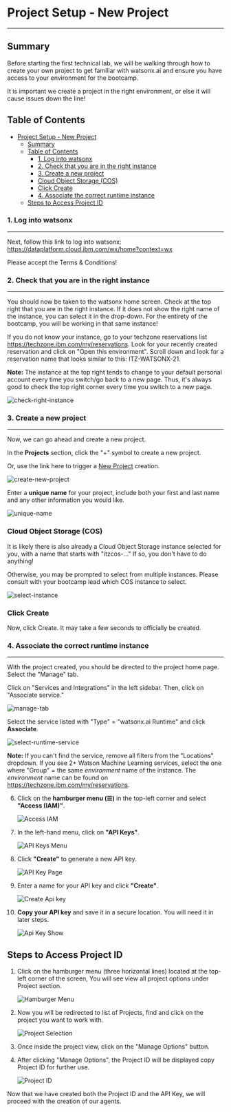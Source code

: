 # Project Setup - New Project
---
## Summary
Before starting the first technical lab, we will be walking through how to create your own project to get familiar with watsonx.ai and ensure you have access to your environment for the bootcamp. 

It is important we create a project in the right environment, or else it will cause issues down the line!

## Table of Contents

- [Project Setup - New Project](#project-setup---new-project)
  - [Summary](#summary)
  - [Table of Contents](#table-of-contents)
    - [1. Log into watsonx](#1-log-into-watsonx)
    - [2. Check that you are in the right instance](#2-check-that-you-are-in-the-right-instance)
    - [3. Create a new project](#3-create-a-new-project)
    - [Cloud Object Storage (COS)](#cloud-object-storage-cos)
    - [Click Create](#click-create)
    - [4. Associate the correct runtime instance](#4-associate-the-correct-runtime-instance)
  - [Steps to Access Project ID](#steps-to-access-project-id)

### 1. Log into watsonx<a name="log-in-to-watsonx"></a>
---
Next, follow this link to log into watsonx: https://dataplatform.cloud.ibm.com/wx/home?context=wx

Please accept the Terms & Conditions!

### 2. Check that you are in the right instance<a name="check-instance"></a>
---
You should now be taken to the watsonx home screen. Check at the top right that you are in the right instance. If it does not show the right name of the instance, you can select it in the drop-down. For the entirety of the bootcamp, you will be working in that same instance!

If you do not know your instance, go to your techzone reservations list https://techzone.ibm.com/my/reservations. Look for your recently created reservation and click on "Open this environment". Scroll down and look for a reservation name that looks similar to this:  ITZ-WATSONX-21. 

**Note:** The instance at the top right tends to change to your default personal account every time you switch/go back to a new page. Thus, it's always good to check the top right corner every time you switch to a new page.

![check-right-instance](assets/check-right-instance.png)

### 3. Create a new project<a name="new-project"></a>
---
Now, we can go ahead and create a new project. 

In the **Projects** section, click the "+" symbol to create a new project.
 
Or, use the link here to trigger a [New Project](https://dataplatform.cloud.ibm.com/projects/new-project?context=wx) creation.

![create-new-project](assets/create-new-project.png)

Enter a **unique name** for your project, include both your first and last name and any other information you would like.

![unique-name](assets/unique-name.png)

### Cloud Object Storage (COS)
It is likely there is also already a Cloud Object Storage instance selected for you, with a name that starts with "itzcos-..." If so, you don't have to do anything! 

Otherwise, you may be prompted to select from multiple instances. Please consult with your bootcamp lead which COS instance to select.

![select-instance](assets/select-instance.png)

### Click Create
Now, click Create. It may take a few seconds to officially be created.

### 4. Associate the correct runtime instance<a name="runtime-instance"></a>
---
With the project created, you should be directed to the project home page. Select the "Manage" tab.

Click on "Services and Integrations" in the left sidebar. Then, click on "Associate service."

![manage-tab](assets/manage-tab.png)

Select the service listed with "Type" = "watsonx.ai Runtime" and click **Associate**. 

![select-runtime-service](assets/select-runtime-service.png)

**Note:** If you can't find the service, remove all filters from the "Locations" dropdown. If you see 2+ Watson Machine Learning services, select the one where "Group" = the same *environment* name of the instance. The *environment* name can be found on https://techzone.ibm.com/my/reservations. 

6. Click on the **hamburger menu (☰)** in the top-left corner and select **"Access (IAM)"**.  

   ![Access IAM](/usecase-setup/environment-setup/assets/iam-access.png)  

7. In the left-hand menu, click on **"API Keys"**.  

   ![API Keys Menu](/usecase-setup/environment-setup/assets/click-api-key.png)  

8. Click **"Create"** to generate a new API key.  

   ![API Key Page](/usecase-setup/environment-setup/assets/create-api-key.png)  

9. Enter a name for your API key and click **"Create"**.  

   ![Create Api key](/usecase-setup/environment-setup/assets/api-key-details.png)  

10. **Copy your API key** and save it in a secure location. You will need it in later steps.  

    ![Api Key Show](/usecase-setup/environment-setup/assets/copy-api-key.png)  



## Steps to Access Project ID

1. Click on the hamburger menu (three horizontal lines) located at the top-left corner of the screen, You will see view all project options under Project section.
   
   ![Hamburger Menu](/usecase-setup/environment-setup/assets/hamburger_click.png) 

2. Now you will be redirected to list of Projects, find and click on the project you want to work with.

   ![Project Selection](/usecase-setup/environment-setup/assets/choose_project.png)  

3. Once inside the project view, click on the "Manage Options" button.

4. After clicking "Manage Options", the Project ID will be displayed copy Project ID for further use.

   ![Project ID](/usecase-setup/environment-setup/assets/click_manage_get_projectId.png) 

Now that we have created both the Project ID and the API Key, we will proceed with the creation of our agents.

